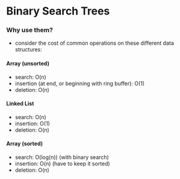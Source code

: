 # Binary Search Trees

### Why use them?

- consider the cost of common operations on these different data structures:

#### Array (unsorted)
- search: O(n)
- insertion (at end, or beginning with ring buffer): O(1)
- deletion: O(n)

#### Linked List
- search: O(n)
- insertion: O(1)
- deletion: O(n)

#### Array (sorted)
- search: O(log(n)) (with binary search)
- insertion: O(n) (have to keep it sorted)
- deletion: O(n)